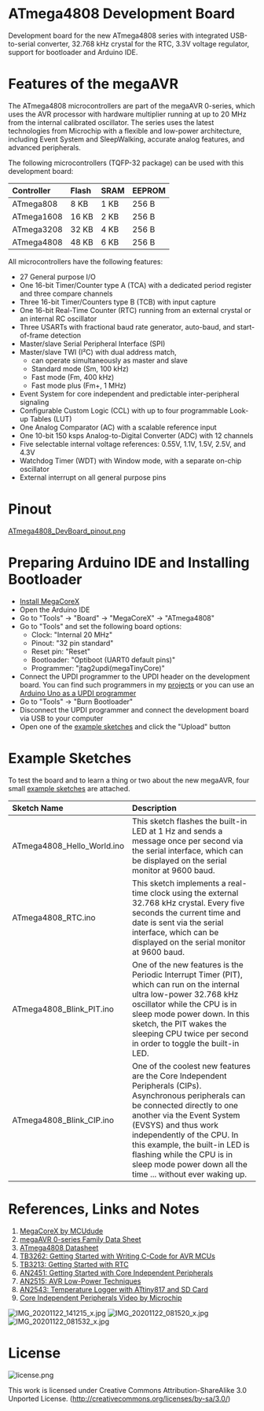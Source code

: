 # ATmega4808 Development Board
Development board for the new ATmega4808 series with integrated USB-to-serial converter, 32.768 kHz crystal for the RTC, 3.3V voltage regulator, support for bootloader and Arduino IDE.

# Features of the megaAVR
The ATmega4808 microcontrollers are part of the megaAVR 0-series, which uses the AVR processor with hardware multiplier running at up to 20 MHz from the internal calibrated oscillator. The series uses the latest technologies from Microchip with a flexible and low-power architecture, including Event System and SleepWalking, accurate analog features, and advanced peripherals.

The following microcontrollers (TQFP-32 package) can be used with this development board:

|Controller|Flash|SRAM|EEPROM|
|:-|:-|:-|:-|
|ATmega808|8 KB|1 KB|256 B|
|ATmega1608|16 KB|2 KB|256 B|
|ATmega3208|32 KB|4 KB|256 B|
|ATmega4808|48 KB|6 KB|256 B|

All microcontrollers have the following features:
- 27 General purpose I/O
- One 16-bit Timer/Counter type A (TCA) with a dedicated period register and three compare channels
- Three 16-bit Timer/Counters type B (TCB) with input capture
- One 16-bit Real-Time Counter (RTC) running from an external crystal or an internal RC oscillator
- Three USARTs with fractional baud rate generator, auto-baud, and start-of-frame detection
- Master/slave Serial Peripheral Interface (SPI)
- Master/slave TWI (I²C) with dual address match, 
   - can operate simultaneously as master and slave
   - Standard mode (Sm, 100 kHz)
   - Fast mode (Fm, 400 kHz)
   - Fast mode plus (Fm+, 1 MHz)
- Event System for core independent and predictable inter-peripheral signaling
- Configurable Custom Logic (CCL) with up to four programmable Look-up Tables (LUT)
- One Analog Comparator (AC) with a scalable reference input
- One 10-bit 150 ksps Analog-to-Digital Converter (ADC) with 12 channels
- Five selectable internal voltage references: 0.55V, 1.1V, 1.5V, 2.5V, and 4.3V
- Watchdog Timer (WDT) with Window mode, with a separate on-chip oscillator
- External interrupt on all general purpose pins

# Pinout
[ATmega4808_DevBoard_pinout.png](https://github.com/wagiminator/AVR-Development-Boards/blob/master/ATmega4808_DevBoard/ATmega4808_DevBoard_pinout.png)

# Preparing Arduino IDE and Installing Bootloader
- [Install MegaCoreX](https://github.com/MCUdude/MegaCoreX#how-to-install)
- Open the Arduino IDE
- Go to "Tools" -> "Board" -> "MegaCoreX" -> "ATmega4808"
- Go to "Tools" and set the following board options:
   - Clock: "Internal 20 MHz"
   - Pinout: "32 pin standard"
   - Reset pin: "Reset"
   - Bootloader: "Optiboot (UART0 default pins)"
   - Programmer: "jtag2updi(megaTinyCore)"
- Connect the UPDI programmer to the UPDI header on the development board. You can find such programmers in my [projects](https://github.com/wagiminator/AVR-Programmer) or you can use an [Arduino Uno as a UPDI programmer](https://github.com/SpenceKonde/megaTinyCore/blob/master/MakeUPDIProgrammer.md)
- Go to "Tools" -> "Burn Bootloader"
- Disconnect the UPDI programmer and connect the development board via USB to your computer
- Open one of the [example sketches](https://github.com/wagiminator/AVR-Development-Boards/blob/master/ATmega4808_DevBoard/ATmega4808_DevBoard_firmware.zip) and click the "Upload" button

# Example Sketches
To test the board and to learn a thing or two about the new megaAVR, four small [example sketches](https://github.com/wagiminator/AVR-Development-Boards/blob/master/ATmega4808_DevBoard/ATmega4808_DevBoard_firmware.zip) are attached.

|Sketch Name|Description|
|:-|:-|
|ATmega4808_Hello_World.ino|This sketch flashes the built-in LED at 1 Hz and sends a message once per second via the serial interface, which can be displayed on the serial monitor at 9600 baud.|
|ATmega4808_RTC.ino|This sketch implements a real-time clock using the external 32.768 kHz crystal. Every five seconds the current time and date is sent via the serial interface, which can be displayed on the serial monitor at 9600 baud.|
|ATmega4808_Blink_PIT.ino|One of the new features is the Periodic Interrupt Timer (PIT), which can run on the internal ultra low-power 32.768 kHz oscillator while the CPU is in sleep mode power down. In this sketch, the PIT wakes the sleeping CPU twice per second in order to toggle the built-in LED.|
|ATmega4808_Blink_CIP.ino|One of the coolest new features are the Core Independent Peripherals (CIPs). Asynchronous peripherals can be connected directly to one another via the Event System (EVSYS) and thus work independently of the CPU. In this example, the built-in LED is flashing while the CPU is in sleep mode power down all the time ... without ever waking up.|

# References, Links and Notes
1. [MegaCoreX by MCUdude](https://github.com/MCUdude/MegaCoreX)
2. [megaAVR 0-series Family Data Sheet](http://ww1.microchip.com/downloads/en/DeviceDoc/megaAVR0-series-Family-Data-Sheet-DS40002015B.pdf)
3. [ATmega4808 Datasheet](http://ww1.microchip.com/downloads/en/DeviceDoc/ATmega4808-09-DataSheet-DS40002173B.pdf)
4. [TB3262: Getting Started with Writing C-Code for AVR MCUs](http://ww1.microchip.com/downloads/en/Appnotes/AVR1000b-Getting-Started-Writing-C-Code-for-AVR-DS90003262B.pdf)
5. [TB3213: Getting Started with RTC](http://ww1.microchip.com/downloads/en/Appnotes/TB3213-Getting-Started-with-RTC-DS90003213B.pdf)
6. [AN2451: Getting Started with Core Independent Peripherals](http://ww1.microchip.com/downloads/en/Appnotes/Getting-Started-with-Peripherals-on-AVR-MCU-00002451C.pdf)
7. [AN2515: AVR Low-Power Techniques](http://ww1.microchip.com/downloads/en/Appnotes/AN2515-AVR-Low-Power-Techniques-00002515C.pdf)
8. [AN2543: Temperature Logger with ATtiny817 and SD Card](http://ww1.microchip.com/downloads/en/Appnotes/AN2543-Temperature-Logger-with-ATtiny817-and-SD-Card-v2-00002543C.pdf)
9. [Core Independent Peripherals Video by Microchip](https://youtu.be/TcqpmupVCXQ)

![IMG_20201122_141215_x.jpg](https://image.easyeda.com/pullimage/bv7UeEqS38jVMSSA5YwmlywENO5LUWd5GpY35DGX.jpeg)
![IMG_20201122_081520_x.jpg](https://image.easyeda.com/pullimage/jHPM6GLFS4yb8MbdF48letGdqqN7pdmElsiTVPeI.jpeg)
![IMG_20201122_081532_x.jpg](https://image.easyeda.com/pullimage/x5FqI2qEoBpFqv6xOdfeim12Fc5r4ZIUS1q72vov.jpeg)

# License
![license.png](https://i.creativecommons.org/l/by-sa/3.0/88x31.png)

This work is licensed under Creative Commons Attribution-ShareAlike 3.0 Unported License. 
(http://creativecommons.org/licenses/by-sa/3.0/)
